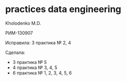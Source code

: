 # practices data engineering

Kholodenko M.D.

РИМ-130907

Исправила: 3 практика № 2, 4

Сделала: 
- 3 практика № 5
- 4 практика № 3, 4, 5
- 6 практика № 1, 2, 3, 4, 5, 6
